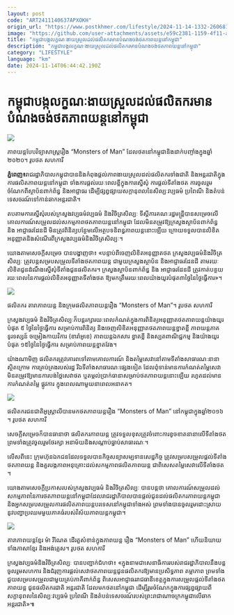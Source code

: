 ```yaml
---
layout: post
code: "ART2411140637APXOKH"
origin_url: "https://www.postkhmer.com/lifestyle/2024-11-14-1332-260681"
image: "https://github.com/user-attachments/assets/e59c2381-1159-4f11-aaf6-251b862b5f43"
title: "កម្ពុជា​បង្ក​លក្ខណៈ​ងាយស្រួល​ដល់​ផលិតករ​មាន​បំណង​ចង់​ថត​ភាពយន្ដ​នៅ​កម្ពុជា​"
description: "​​កម្ពុជា​បង្ក​លក្ខណៈ​ងាយស្រួល​ដល់​ផលិតករ​មាន​បំណង​ចង់​ថត​ភាពយន្ដ​នៅ​កម្ពុជា​​"
category: "LIFESTYLE"
language: "km"
date: 2024-11-14T06:44:42.190Z
---
```


# កម្ពុជា​បង្ក​លក្ខណៈ​ងាយស្រួល​ដល់​ផលិតករ​មាន​បំណង​ចង់​ថត​ភាពយន្ដ​នៅ​កម្ពុជា​

![](https://github.com/user-attachments/assets/cfabadd8-06ac-4410-9f4b-6990e6701d7c)

ភាពយន្ដ​បែប​វិទ្យាសាស្ដ្រ​រឿង “Monsters of Man” ដែល​ថត​នៅ​កម្ពុជា​និង​ដាក់​បញ្ចាំង​ក្នុង​ឆ្នាំ​២០២០។ រូបថត សហការី​

**ភ្នំពេញ៖** ​រាជរដ្ឋាភិបាល​កម្ពុជា​បាន​​និង​កំពុង​​​ផ្ដល់​ភាពងាយស្រួល​ដល់ផលិតករ​ទាំង​ជាតិ និងអន្ដរជាតិ​ក្នុង​​ការ​ផលិត​ភាពយន្ដ​នៅ​កម្ពុជា​ ទាំង​ការ​ផ្ដល់​រយៈ​ពេល​ខ្លី​ក្នុង​ការ​ស្នើសុំ ការ​ផ្ដល់​ទីតាំងថត ការ​ចូលរួម​ចំណែក​ពី​ស្ថាប័ន​ពាក់ព័ន្ធ និង​អាជ្ញាធរ ដើម្បី​ផ្សព្វផ្សាយសក្តានុពល​នៃ​សិល្បៈ​វប្បធម៌ ប្រពៃណី និង​តំបន់​ទេសចរណ៍​ទៅ​កាន់​​ឆាក​អន្ដរជាតិ។ 

តបតាម​​ការ​ស្នើ​សុំរបស់​ក្រសួង​វប្បធម៌​វប្បធម៌ និង​វិចិត្រសិល្បៈ ទីស្ដីការ​គណៈ​រដ្ឋមន្ដ្រី​បាន​សម្រេច​​លើ​គោលការណ៍​សម្រួល​ដល់​ស​កម្ម​ភាព​ថត​ភាពយន្ត​នៅ​កម្ពុជា ដែល​មិនតម្រូវ​ឱ្យ​ក្រសួង​ស្ថាប័ន​ពាក់ព័ន្ធ និង អាជ្ញាធរ​ដែនដី មិនត្រូវ​ពិនិត្យ​បន្ថែម​លើ​អត្ថបទ​និពន្ធ​ភាពយន្ត​នោះឡើយ ក្រោយ​ទទួលបាន​លិខិតអនុញ្ញាត​និង​សំណើរ​ពី​ក្រសួង​វប្បធម៌​និង​វិចិត្រសិល្បៈ។

យោង​តាម​សេចក្ដីសម្រេច បាន​បង្ហាញថា​៖ «បន្ទាប់ពី​ចេញ​លិខិតអនុញ្ញាត​ថត ក្រសួង​វប្បធម៌​និង​វិចិត្រសិល្បៈ ត្រូវ​បន្ត​សម្របសម្រួល​ទីតាំង​ថត​ភាពយន្ត ជាមួយ​ក្រសួង​ស្ថាប័ន និង​អាជ្ញាធរ​ដែនដី តាមរយៈ​លិខិត​ជូនដំណឹង​ស្នើសុំ​ទីតាំង​ជូន​ផលិតករ​។ ​ក្រសួង​ស្ថាប័ន​ពាក់ព័ន្ធ និង អាជ្ញាធរ​ដែនដី ​ត្រូវ​កាត់បន្ថយ​រយៈពេល​នៃ​ការផ្តល់​លិខិតអនុញ្ញាត​ទីតាំង​ថត ឱ្យមក​ត្រឹម​រយៈពេល​យ៉ាងយូរបំផុត​៣​ថ្ងៃ​នៃ​ថ្ងៃ​ធ្វើការ​»។

![](https://pppkhmer.sgp1.cdn.digitaloceanspaces.com/image/main/202411/14_11_2024_15541475_10211967982301143_5293553384042071265_n.jpg)

ផលិតករ តារាភាពយន្ដ និងក្រុមផលិតភាពយន្ដរឿង “Monsters of Man”។ រូបថត សហការី

​ក្រសួង​វប្បធម៌ ​និង​វិចិត្រសិល្បៈក៏​បន្ដ​រក្សា​រយៈពេល​កំណត់​ក្នុងការ​ពិនិត្យ​អនុញ្ញាត​ថត​ភាពយន្ត ​យ៉ាងយូរបំផុត ​៥ ​ថ្ងៃ​នៃ​ថ្ងៃ​ធ្វើការ សម្រាប់​ការពិនិត្យ​ និង​ចេញ​លិខិតអនុញ្ញាត​ថត​ភាពយន្ត​ខ្នាត​ខ្លី ភាពយន្ត​ភាគ​ទូរទស្សន៍ ចម្រៀង​កាយវិការ (​ខារ៉ាអូខេ​) ភាពយន្ត​ឯកសារ ខ្នាត​ខ្លី និង​ស្បត​ពាណិជ្ជកម្ម និង​យ៉ាងយូរបំផុត​ ​១៥​ថ្ងៃ​នៃ​ថ្ងៃ​ធ្វើការ សម្រាប់​ភាពយន្ត​ខ្នាត​វែង​។

​យ៉ាង​ណាមិញ ផលិតករ​ត្រូវគោរព​ទៅតាម​គោលការណ៍ ​និង​តម្លៃ​សេវា​នៅតាម​ទីតាំង​សាធារណៈ​នានា ស្ថិតក្រោម ការគ្រប់គ្រង​របស់រ​ដ្ឋ រីឯ​ទីតាំង​សាធារណៈ​ផ្សេងទៀត ដែល​ពុំទាន់​មានការ​កំណត់​តម្លៃ​សេវា មិន​តម្រូវឱ្យ​មានការ​បង់ថ្លៃ​សេវា​ថត ឬ​តម្កល់​ប្រាក់​ធានា​សម្រាប់​ថត​ភាពយន្ត​នោះឡើយ រហូតដល់​មានការ​កំណត់​តម្លៃ ផ្លូវការ ក្នុងពេល​ណាមួយ​នាពេល​អនាគត​។​

![](https://github.com/user-attachments/assets/4c931ec1-6909-4690-af9d-f92571c4bc30)

ផលិតករ​ជនជាតិ​អូស្ដ្រាលី​បាន​មក​ថត​ភាពយន្ដ​​រឿង “Monsters of Man” ​​នៅ​កម្ពុជាក្នុង​ឆ្នាំ​២០១៦​។ រូបថត សហការី​

សេចក្ដី​សម្រេច​ក៏​បាន​ធានាថា ផលិតករ​ភាពយន្ត ត្រូវ​ទទួលខុស​ត្រូវចំ​ពោះ​ការខូចខាត​នានា​លើ​ទីតាំង​ថត ព្រមទាំង​ត្រូវ​ចូលរួម​ថែរក្សា អនាម័យ​និង​សណ្តាប់ធ្នាប់​សាធារណៈ​។

លើស​ពីនេះ ក្រុមហ៊ុន​ឯកជន​ដែល​ទទួលបាន​កិច្ចសន្យា​សម្បទាន​សេដ្ឋកិច្ច ត្រូវ​សម្របសម្រួល​ផ្តល់​ទីតាំង​ថត​ភាពយន្ត និង​គួរ​បង្ក​ភាពអនុគ្រោះ​ដល់​សកម្មភាព​ផលិតភាព​យន្ត ជាពិសេស​តម្លៃ​សេវា​លើ​ទីតាំង​ថត​។

យោងតាម​សេចក្ដី​ប្រកាសរបស់​ក្រសួង​វប្បធម៌ និង​វិចិត្រ​សិល្បៈ បាន​បន្ដថា គោលការណ៍​សម្រួល​ដល់​សកម្មភាព​នៃ​ការថត​ភាពយន្ត​នៅ​កម្ពុជា​ដែល​រាជរដ្ឋាភិបាល​បាន​ផ្តល់ជូនដល់​ផលិត​ករ​ភាពយន្ត​កម្ពុជា និង​​អ្នកសម្របសម្រួល​ការផលិត​ភាពយន្ត​បរទេស​នៅ​កម្ពុជា​ទាំងអស់ ព្រមទាំង​បាន​ចូលរួម​ដោះស្រាយ​នូវ​បញ្ហា​ប្រឈម​មួយ​ភាគ​ធំ​របស់​វិស័យ​ភាពយន្ត​កម្ពុជា​។​

![](https://github.com/user-attachments/assets/7042d77d-6776-4087-a0ed-efa01c297031)

តារាភាពយន្ដ​ខ្មែរ ម៉ា រីណែត ដើរតួសំខាន់ក្នុងភាពយន្ត ​​រឿង “Monsters of Man” ហើយនិយាយទាំងភាសាខ្មែរ និងអង់គ្លេស។ រូបថត សហការី​

​ក្រសួង​វប្បធម៌​និង​វិចិត្រសិល្បៈ បាន​បញ្ជាក់​ជំហថា​៖ «ក្នុងនាម​ជា​សេនាធិការ​របស់​រាជរ​ដ្ឋា​ភិ​បាល​នឹង​បន្ត​ចូលរួម​សហការ និង​ជំរុញ​ការផ្តល់សេវា​ថត​ភាពយន្ត​ជូន​ផលិតករ​ឱ្យ​​មាន​ប្រសិទ្ធភាព តម្លាភាព ព្រមទាំង​ជួយ​សម្របសម្រួល​ជាមួយ​គ្រប់ភាគី​ពាក់ព័ន្ធ ពិសេស​អាជ្ញាធរ​រាជធានី​ខេត្ត​ក្នុង​ការសម្រួល​ផ្តល់​ទីតាំង​ថត​ភាពយន្ត ជូន​ផលិតករ​ជាតិ អន្តរជាតិ ដែល​មក​ថត​នៅ​កម្ពុជា ដើម្បី​រួមចំណែក​ក្នុងការ​ផ្សព្វផ្សាយ​ពី​សក្តានុពល​នៃ​សិល្បៈ​វប្បធម៌ ប្រពៃណី និង​តំបន់​ទេសចរណ៍​របស់​ព្រះរាជាណាចក្រ​កម្ពុជា​លើ​ឆាក​អន្តរជាតិ»៕
